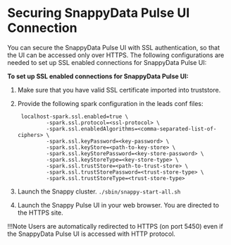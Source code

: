 # Securing SnappyData Pulse UI Connection

You can secure the SnappyData Pulse UI with SSL authentication, so that the UI can be accessed only over HTTPS. The following configurations are needed to set up SSL enabled connections for SnappyData Pulse UI:

**To set up SSL enabled connections for SnappyData Pulse UI:**

1. Make sure that you have valid SSL certificate imported into truststore.
2. Provide the following spark configuration in the leads conf files:

		localhost-spark.ssl.enabled=true \
          		-spark.ssl.protocol=<ssl-protocol> \
          		-spark.ssl.enabledAlgorithms=<comma-separated-list-of-ciphers> \
          		-spark.ssl.keyPassword=<key-password> \
          		-spark.ssl.keyStore=<path-to-key-store> \
          		-spark.ssl.keyStorePassword=<key-store-password> \
          		-spark.ssl.keyStoreType=<key-store-type> \
          		-spark.ssl.trustStore=<path-to-trust-store> \
          		-spark.ssl.trustStorePassword=<trust-store-type> \
          		-spark.ssl.trustStoreType=<trust-store-type>


3.	Launch the Snappy cluster.
	`./sbin/snappy-start-all.sh` 
4.	Launch the Snappy Pulse UI in your web browser. You are directed to the HTTPS site.

!!!Note
	Users are automatically redirected to HTTPS (on port 5450) even if the SnappyData Pulse UI is accessed with HTTP protocol.
